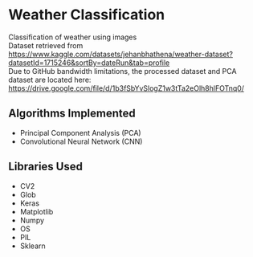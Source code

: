 # Weather Classification
Classification of weather using images <br>
Dataset retrieved from https://www.kaggle.com/datasets/jehanbhathena/weather-dataset?datasetId=1715246&sortBy=dateRun&tab=profile <br>
Due to GitHub bandwidth limitations, the processed dataset and PCA dataset are located here: https://drive.google.com/file/d/1b3fSbYvSlogZ1w3tTa2eOlh8hlFOTnq0/

## Algorithms Implemented
* Principal Component Analysis (PCA)
* Convolutional Neural Network (CNN)

## Libraries Used
* CV2
* Glob
* Keras
* Matplotlib
* Numpy
* OS
* PIL
* Sklearn
